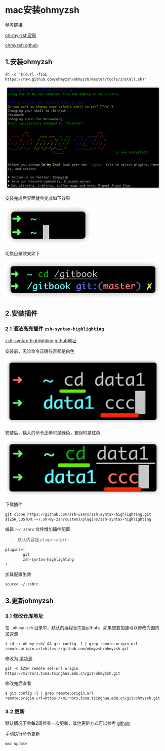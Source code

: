 # mac安装ohmyzsh

[参考链接](https://lilyssh.blog.csdn.net/article/details/118178091?spm=1001.2101.3001.6661.1&utm_medium=distribute.pc_relevant_t0.none-task-blog-2%7Edefault%7ECTRLIST%7Edefault-1.no_search_link&depth_1-utm_source=distribute.pc_relevant_t0.none-task-blog-2%7Edefault%7ECTRLIST%7Edefault-1.no_search_link&utm_relevant_index=1)

[oh-my-zsh官网](https://ohmyz.sh/)

[ohmyzsh github](https://github.com/ohmyzsh/ohmyzsh)



## 1.安装ohmyzsh

```shell
sh -c "$(curl -fsSL https://raw.github.com/ohmyzsh/ohmyzsh/master/tools/install.sh)"
```



![iShot2022-01-17_10.51.12](https://raw.githubusercontent.com/pptfz/picgo-images/master/img/iShot2022-01-17_10.51.12.png)



安装完成后界面就会变成如下效果

![iShot2022-01-17_21.35.21](https://raw.githubusercontent.com/pptfz/picgo-images/master/img/iShot2022-01-17_21.35.21.png)





切换目录效果如下

![iShot2022-01-17_21.36.15](https://raw.githubusercontent.com/pptfz/picgo-images/master/img/iShot2022-01-17_21.36.15.png)



## 2.安装插件

### 2.1 语法高亮插件 `zsh-syntax-highlighting`

[zsh-syntax-highlighting github地址](https://github.com/zsh-users/zsh-syntax-highlighting/)



安装前，无论命令正确与否都是白色

![iShot2022-01-17_21.38.32](https://raw.githubusercontent.com/pptfz/picgo-images/master/img/iShot2022-01-17_21.38.32.png)





安装后，输入的命令正确时是绿色，错误时是红色

![iShot2022-01-17_21.38.39](https://raw.githubusercontent.com/pptfz/picgo-images/master/img/iShot2022-01-17_21.38.39.png)





下载插件

```shell
git clone https://github.com/zsh-users/zsh-syntax-highlighting.git ${ZSH_CUSTOM:-~/.oh-my-zsh/custom}/plugins/zsh-syntax-highlighting
```



编辑 `～/.zshrc` 文件增加插件配置

> 默认内容是 `plugins=(git)`

```shell
plugins=(
        git
        zsh-syntax-highlighting
)
```



加载配置生效

```shell
source ~/.zshrc
```



## 3.更新ohmyzsh

### 3.1 修改仓库地址

在 `.oh-my-zsh` 目录中，默认的远程仓库是github，如果想要加速可以修改为国内加速源

```shell
$ cd ~/.oh-my-zsh/ && git config -l | grep remote.origin.url
remote.origin.url=https://github.com/ohmyzsh/ohmyzsh.git
```



修改为 [清华源](https://mirrors4.tuna.tsinghua.edu.cn/help/ohmyzsh.git/)

```shell
git -C $ZSH remote set-url origin https://mirrors.tuna.tsinghua.edu.cn/git/ohmyzsh.git
```



修改完后查看

```shell
$ git config -l | grep remote.origin.url
remote.origin.url=https://mirrors.tuna.tsinghua.edu.cn/git/ohmyzsh.git
```



### 3.2 更新

默认情况下会每2周检查一次更新，其他更新方式可以参考 [github](https://github.com/ohmyzsh/ohmyzsh?tab=readme-ov-file#getting-updates)

手动执行命令更新

```sh
omz update
```







